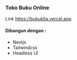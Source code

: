 

### Toko Buku Online
Link https://bukukita.vercel.app

#### Dibangun dengan :
* Nextjs
* Tailwindcss
* Headless UI
